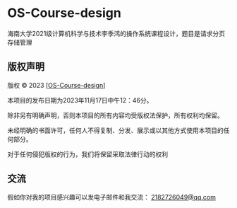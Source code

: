 # OS-Course-design
海南大学2021级计算机科学与技术李季鸿的操作系统课程设计，题目是请求分页存储管理

## 版权声明

版权 © 2023 [[OS-Course-design](https://github.com/Li-Jihong/OS-Course-design)]

本项目的发布日期为2023年11月17日中午12：46分。

除非另有明确声明，否则本项目的所有内容均受版权法保护，所有权利均保留。

未经明确的书面许可，任何人不得复制、分发、展示或以其他方式使用本项目的任何部分。

对于任何侵犯版权的行为，我们将保留采取法律行动的权利

## 交流
假如你对我的项目感兴趣可以发电子邮件和我交流：
2182726049@qq.com
